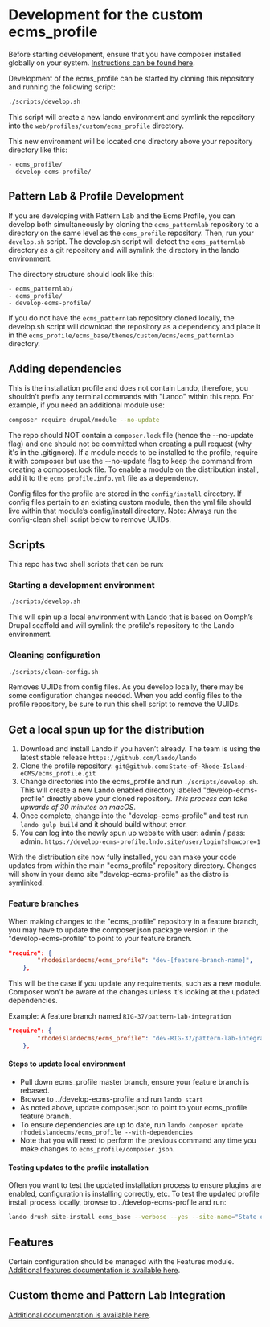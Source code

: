 # Development for the custom ecms_profile

Before starting development, ensure that you have composer installed globally
on your system. [Instructions can be found here](https://getcomposer.org/doc/00-intro.md#installation-linux-unix-macos).

Development of the ecms_profile can be started by cloning this repository and
running the following script:
```bash
./scripts/develop.sh
```

This script will create a new lando environment and symlink the repository into
the `web/profiles/custom/ecms_profile` directory.

This new environment will be located one directory above your
repository directory like this:

```
- ecms_profile/
- develop-ecms-profile/
```

## Pattern Lab & Profile Development
If you are developing with Pattern Lab and the Ecms Profile, you can develop
both simultaneously by cloning the `ecms_patternlab` repository to a directory
on the same level as the `ecms_profile` repository. Then, run your `develop.sh`
script. The develop.sh script will detect the `ecms_patternlab` directory as a
git repository and will symlink the directory in the lando environment.

The directory structure should look like this:
```
- ecms_patternlab/
- ecms_profile/
- develop-ecms-profile/
```

If you do not have the `ecms_patternlab` repository cloned locally, the
develop.sh script will download the repository as a dependency
and place it in the `ecms_profile/ecms_base/themes/custom/ecms/ecms_patternlab`
directory.

## Adding dependencies
This is the installation profile and does not contain Lando, therefore, you
shouldn’t prefix any terminal commands with "Lando" within this repo.
For example, if you need an additional module use:
```bash
composer require drupal/module --no-update
```

The repo should NOT contain a `composer.lock` file (hence the --no-update flag)
and one should not be committed when creating a pull request
(why it's in the .gitignore). If a module needs to be installed to the profile,
require it with composer but use the --no-update flag to keep the command
from creating a composer.lock file.
To enable a module on the distribution install, add it to the
`ecms_profile.info.yml` file as a dependency.

Config files for the profile are stored in the `config/install` directory.
If config files pertain to an existing custom module, then the yml file
should live within that module’s config/install directory.
Note: Always run the config-clean shell script below to remove UUIDs.

## Scripts

This repo has two shell scripts that can be run:

### Starting a development environment
```bash
./scripts/develop.sh
```
This will spin up a local environment with Lando that is based on
Oomph’s Drupal scaffold and will symlink the profile's
repository to the Lando environment.

### Cleaning configuration
```bash
./scripts/clean-config.sh
```
Removes UUIDs from config files.
As you develop locally, there may be some configuration changes needed.
When you add config files to the profile repository, be sure to run this
shell script to remove the UUIDs.

## Get a local spun up for the distribution
1. Download and install Lando if you haven’t already.
   The team is using the latest stable release `https://github.com/lando/lando`
2. Clone the profile repository:
   `git@github.com:State-of-Rhode-Island-eCMS/ecms_profile.git`
3. Change directories into the ecms_profile and run `./scripts/develop.sh`.
   This will create a new Lando enabled directory labeled
   "develop-ecms-profile" directly above your cloned repository.
   _This process can take upwards of 30 minutes on macOS_.
4. Once complete, change into the "develop-ecms-profile" and test run
   `lando gulp build` and it should build without error.
5. You can log into the newly spun up website with user: admin / pass: admin.
   `https://develop-ecms-profile.lndo.site/user/login?showcore=1`

With the distribution site now fully installed, you can make your code updates
from within the main "ecms_profile" repository directory.
Changes will show in your demo site "develop-ecms-profile"
as the distro is symlinked.

### Feature branches
When making changes to the "ecms_profile" repository in a feature branch, you may
have to update the composer.json package version in the "develop-ecms-profile" to
point to your feature branch.

```json
"require": {
        "rhodeislandecms/ecms_profile": "dev-[feature-branch-name]",
    },
```

This will be the case if you update any requirements, such as a new module. Composer
won't be aware of the changes unless it's looking at the updated dependencies.

Example: A feature branch named `RIG-37/pattern-lab-integration`

```json
"require": {
        "rhodeislandecms/ecms_profile": "dev-RIG-37/pattern-lab-integration",
    },
```

#### Steps to update local environment
 * Pull down ecms_profile master branch, ensure your feature branch is rebased.
 * Browse to ../develop-ecms-profile and run `lando start`
 * As noted above, update composer.json to point to your ecms_profile feature branch.
 * To ensure dependencies are up to date, run `lando composer update rhodeislandecms/ecms_profile --with-dependencies`
 * Note that you will need to perform the previous command any time you make changes to `ecms_profile/composer.json`.

#### Testing updates to the profile installation
Often you want to test the updated installation process to ensure plugins are enabled,
configuration is installing correctly, etc.
To test the updated profile install process locally, browse to ../develop-ecms-profile and run:
```bash
lando drush site-install ecms_base --verbose --yes --site-name="State of Rhode Island Distribution" --account-name=admin --account-pass=admin;
```

## Features
Certain configuration should be managed with the Features module.
[Additional features documentation is available here](./features.md).

## Custom theme and Pattern Lab Integration
[Additional documentation is available here](./theming.md).
